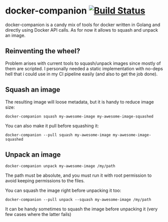 # docker-companion [![Build Status](https://travis-ci.org/mudler/docker-companion.svg?branch=master)](https://travis-ci.org/mudler/docker-companion)

docker-companion is a candy mix of tools for docker written in Golang and directly using Docker API calls. As for now it allows to squash and unpack an image.

## Reinventing the wheel?

Problem arises with current tools to squash/unpack images since mostly of them are scripted. I personally needed a static implementation with no-deps hell that i could use in my CI pipeline easily (and also to get the job done).

## Squash an image

The resulting image will loose metadata, but it is handy to reduce image size:

    docker-companion squash my-awesome-image my-awesome-image-squashed

You can also make it pull before squashing it:

    docker-companion --pull squash my-awesome-image my-awesome-image-squashed

## Unpack an image

    docker-companion unpack my-awesome-image /my/path

The path must be absolute, and you must run it with root permission to avoid keeping permissions to the files.

You can squash the image right before unpacking it too:

    docker-companion --pull unpack --squash my-awesome-image /my/path

It can be handy sometimes to squash the image before unpacking it (very few cases where the latter fails)
